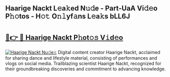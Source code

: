 ## Haarige Nackt L𝚎a𝚔ed N𝚞𝚍e - Part-UaA Vi𝚍𝚎o P𝚑𝚘tos - H𝚘𝚝 O𝚗𝚕yf𝚊ns L𝚎a𝚔s bLL6J

# <h2><a href="http://kf273bi.oniu.top/?m=Haarige+Nackt">🔗👉 🔴 Haarige Nackt P𝚑ot𝚘𝚜 V𝚒d𝚎o</a></h2>

[![Haarige Nackt Nu𝚍e𝚜](https://i.imgur.com/0qMVB7G.gif)](http://kf273bi.oniu.top/?m=Haarige+Nackt)
Digital content creator Haarige Nackt, acclaimed for sharing dance and lifestyle material, consisting of performances and vlogs on social media. Trailblazing scientist Haarige Nackt, recognized for their groundbreaking discoveries and commitment to advancing knowledge.  
